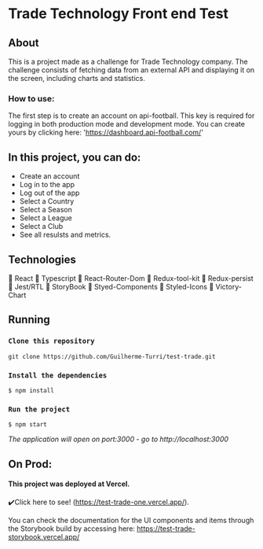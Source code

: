 # Trade Technology Front end Test
## About

This is a project made as a challenge for Trade Technology company.
The challenge consists of fetching data from an external API and displaying it on the screen, including charts and statistics.

### How to use:
The first step is to create an account on api-football. This key is required for logging in both production mode and development mode. You can create yours by clicking here:
'https://dashboard.api-football.com/'

## In this project, you can do:
- Create an account
- Log in to the app
- Log out of the app
- Select a Country
- Select a Season
- Select a League
- Select a Club
- See all resulsts and metrics.


## Technologies

:large_blue_circle: React
:large_blue_circle: Typescript
:large_blue_circle: React-Router-Dom
:large_blue_circle: Redux-tool-kit
:large_blue_circle: Redux-persist
:large_blue_circle: Jest/RTL
:large_blue_circle: StoryBook
:large_blue_circle: Styed-Components
:large_blue_circle: Styled-Icons
:large_blue_circle: Victory-Chart


## Running

### `Clone this repository`
 ~~~
 git clone https://github.com/Guilherme-Turri/test-trade.git
~~~
### `Install the dependencies`
 ~~~
$ npm install
~~~

### `Run the project`
 ~~~
$ npm start
~~~
*The application will open on port:3000 - go to http://<area>localhost:3000*

## On Prod:
#### This project was deployed at **Vercel**.  
:heavy_check_mark:Click here to see! (https://test-trade-one.vercel.app/).

You can check the documentation for the UI components and items through the Storybook build by accessing here: https://test-trade-storybook.vercel.app/





